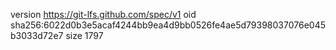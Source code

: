 version https://git-lfs.github.com/spec/v1
oid sha256:6022d0b3e5acaf4244bb9ea4d9bb0526fe4ae5d79398037076e045b3033d72e7
size 1797
